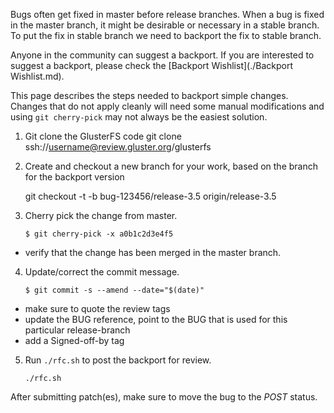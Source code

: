 Bugs often get fixed in master before release branches. When a bug is
fixed in the master branch, it might be desirable or necessary in a
stable branch. To put the fix in stable branch we need to backport the
fix to stable branch.

Anyone in the community can suggest a backport. If you are interested to
suggest a backport, please check the [Backport
Wishlist](./Backport Wishlist.md).

This page describes the steps needed to backport simple changes. Changes
that do not apply cleanly will need some manual modifications and using
`git cherry-pick` may not always be the easiest solution.

1.  Git clone the GlusterFS code
        git clone ssh://username@review.gluster.org/glusterfs

2.  Create and checkout a new branch for your work, based on the branch
    for the backport version
    
    git checkout -t -b bug-123456/release-3.5 origin/release-3.5

3.  Cherry pick the change from master.

        $ git cherry-pick -x a0b1c2d3e4f5

-   verify that the change has been merged in the master branch.

4.  Update/correct the commit message.

        $ git commit -s --amend --date="$(date)"

-   make sure to quote the review tags
-   update the BUG reference, point to the BUG that is used for this
    particular release-branch
-   add a Signed-off-by tag

5.  Run `./rfc.sh` to post the backport for review.

        ./rfc.sh

After submitting patch(es), make sure to move the bug to the *POST*
status.
